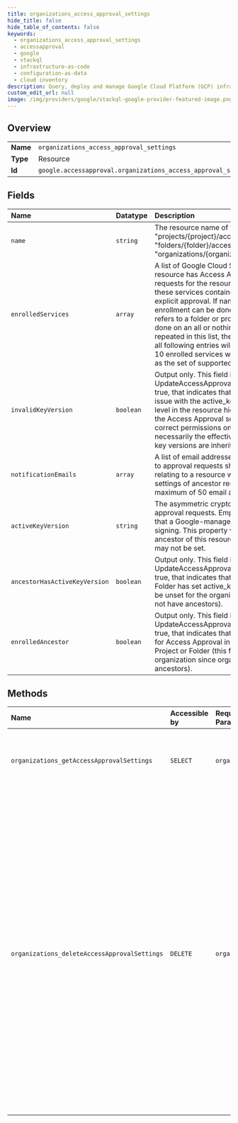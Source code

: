```yaml
---
title: organizations_access_approval_settings
hide_title: false
hide_table_of_contents: false
keywords:
  - organizations_access_approval_settings
  - accessapproval
  - google    
  - stackql
  - infrastructure-as-code
  - configuration-as-data
  - cloud inventory
description: Query, deploy and manage Google Cloud Platform (GCP) infrastructure and resources using SQL
custom_edit_url: null
image: /img/providers/google/stackql-google-provider-featured-image.png
---
```

  
    

## Overview
<table><tbody>
<tr><td><b>Name</b></td><td><code>organizations_access_approval_settings</code></td></tr>
<tr><td><b>Type</b></td><td>Resource</td></tr>
<tr><td><b>Id</b></td><td><code>google.accessapproval.organizations_access_approval_settings</code></td></tr>
</tbody></table>

## Fields
| Name | Datatype | Description |
|:-----|:---------|:------------|
| `name` | `string` | The resource name of the settings. Format is one of: * "projects/&#123;project&#125;/accessApprovalSettings" * "folders/&#123;folder&#125;/accessApprovalSettings" * "organizations/&#123;organization&#125;/accessApprovalSettings" |
| `enrolledServices` | `array` | A list of Google Cloud Services for which the given resource has Access Approval enrolled. Access requests for the resource given by name against any of these services contained here will be required to have explicit approval. If name refers to an organization, enrollment can be done for individual services. If name refers to a folder or project, enrollment can only be done on an all or nothing basis. If a cloud_product is repeated in this list, the first entry will be honored and all following entries will be discarded. A maximum of 10 enrolled services will be enforced, to be expanded as the set of supported services is expanded. |
| `invalidKeyVersion` | `boolean` | Output only. This field is read only (not settable via UpdateAccessApprovalSettings method). If the field is true, that indicates that there is some configuration issue with the active_key_version configured at this level in the resource hierarchy (e.g. it doesn't exist or the Access Approval service account doesn't have the correct permissions on it, etc.) This key version is not necessarily the effective key version at this level, as key versions are inherited top-down. |
| `notificationEmails` | `array` | A list of email addresses to which notifications relating to approval requests should be sent. Notifications relating to a resource will be sent to all emails in the settings of ancestor resources of that resource. A maximum of 50 email addresses are allowed. |
| `activeKeyVersion` | `string` | The asymmetric crypto key version to use for signing approval requests. Empty active_key_version indicates that a Google-managed key should be used for signing. This property will be ignored if set by an ancestor of this resource, and new non-empty values may not be set. |
| `ancestorHasActiveKeyVersion` | `boolean` | Output only. This field is read only (not settable via UpdateAccessApprovalSettings method). If the field is true, that indicates that an ancestor of this Project or Folder has set active_key_version (this field will always be unset for the organization since organizations do not have ancestors). |
| `enrolledAncestor` | `boolean` | Output only. This field is read only (not settable via UpdateAccessApprovalSettings method). If the field is true, that indicates that at least one service is enrolled for Access Approval in one or more ancestors of the Project or Folder (this field will always be unset for the organization since organizations do not have ancestors). |
## Methods
| Name | Accessible by | Required Params | Description |
|:-----|:--------------|:----------------|:------------|
| `organizations_getAccessApprovalSettings` | `SELECT` | `organizationsId` | Gets the settings associated with a project, folder, or organization. |
| `organizations_deleteAccessApprovalSettings` | `DELETE` | `organizationsId` | Deletes the settings associated with a project, folder, or organization. This will have the effect of disabling Access Approval for the project, folder, or organization, but only if all ancestors also have Access Approval disabled. If Access Approval is enabled at a higher level of the hierarchy, then Access Approval will still be enabled at this level as the settings are inherited. |
